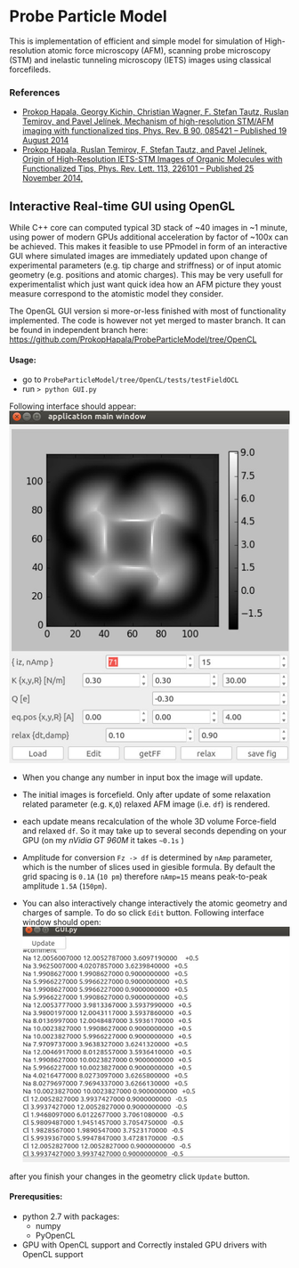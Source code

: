 
# Probe Particle Model

This is implementation of efficient and simple model for simulation of High-resolution atomic force microscopy (AFM), scanning probe microscopy (STM) and inelastic tunneling microscopy (IETS) images using classical forcefileds.

### References
* [Prokop Hapala, Georgy Kichin, Christian Wagner, F. Stefan Tautz, Ruslan Temirov, and Pavel Jelínek, Mechanism of high-resolution STM/AFM imaging with functionalized tips, Phys. Rev. B 90, 085421 – Published 19 August 2014](http://journals.aps.org/prb/abstract/10.1103/PhysRevB.90.085421)
* [Prokop Hapala, Ruslan Temirov, F. Stefan Tautz, and Pavel Jelínek, Origin of High-Resolution IETS-STM Images of Organic Molecules with Functionalized Tips, Phys. Rev. Lett. 113, 226101 – Published 25 November 2014,](http://journals.aps.org/prl/abstract/10.1103/PhysRevLett.113.226101) 


## Interactive Real-time GUI using OpenGL

While C++ core can computed typical 3D stack of ~40 images in ~1 minute, using power of modern GPUs additional acceleration by factor of ~100x can be achieved. This makes it feasible to use PPmodel in form of an interactive GUI where simulated images are immediately updated upon change of experimental parameters (e.g. tip charge and striffness) or of input atomic geometry (e.g. positions and atomic charges). This may be very usefull for experimentalist which just want quick idea how an AFM picture they youst measure correspond to the atomistic model they consider.

The OpenGL GUI version si more-or-less finished with most of functionality implemented. The code is however not yet merged to master branch. It can be found in independent branch here: 
https://github.com/ProkopHapala/ProbeParticleModel/tree/OpenCL

#### Usage:

 * go to `ProbeParticleModel/tree/OpenCL/tests/testFieldOCL`
 * run `> python GUI.py`
 
 Following interface should appear:
 ![GUI interface example](doc/OpenCL/GUI.jpg?raw=true "")
  
* When you change any number in input box the image will update. 
* The initial images is forcefield. Only after update of some relaxation related parameter (e.g. `K`,`Q`) relaxed AFM image (i.e. `df`) is rendered.
* each update means recalculation of the whole 3D volume Force-field and relaxed `df`. So it may take up to several seconds depending on your GPU (on my *nVidia GT 960M* it takes `~0.1s` )
* Amplitude for conversion `Fz -> df` is determined by `nAmp` parameter, which is the number of slices used in giesible formula. By default the grid spacing is `0.1A` (`10 pm`) therefore `nAmp=15` means peak-to-peak amplitude `1.5A` (`150pm`).

* You can also interactively change interactively the atomic geometry and charges of sample. To do so click `Edit` button. Following interface window should open:
 ![GUI interface example](doc/OpenCL/edit.jpg?raw=true "")
 
after you finish your changes in the geometry click `Update` button.

#### Prerequsities:
 * python 2.7 with packages: 
    * numpy
    * PyOpenCL 
 * GPU with OpenCL support and Correctly instaled GPU drivers with OpenCL support



  
